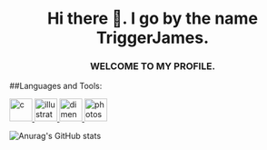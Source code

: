 <h1 align="center">Hi there 👋. I go by the name TriggerJames.</h1>
<h3 align="center">WELCOME TO MY PROFILE.</h3>

##Languages and Tools:

<p align="left"> <a href="https://www.cprogramming.com/" target="_blank" rel="noreferrer"> <img src="https://github.com/TriggerJames/Legion/blob/main/Images/icons8-c-programming-144.png" alt="c" width="40" height="40"/> </a> <a href="https://www.adobe.com/products/illustrator.html" target="_blank" rel="noreferrer"> <img src="https://github.com/TriggerJames/Legion/blob/main/Images/illustrator.png" alt="illustrator_" width="40" height="40"/> </a> <a href="https://www.adobe.com/products/dimension.html" target="_blank" rel="noreferrer"> <img src="https://github.com/TriggerJames/Legion/blob/main/Images/dimension.png" alt="dimension" width="40" height="40"/> </a> <a href="https://www.adobe.com/products/photoshop.html" target="_blank" rel="noreferrer"> <img src="https://github.com/TriggerJames/Legion/blob/main/Images/photoshop.png" alt="photoshop" width="40" height="40"/> </a> </p>

![Anurag's GitHub stats](https://readme-stats-git-master-triggerjames.vercel.app/api?username=TriggerJames&show_icons=true&theme=radical)

